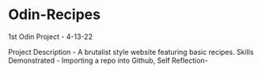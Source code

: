 # Odin-Recipes
1st Odin Project - 4-13-22

Project Description - A brutalist style website featuring basic recipes. 
Skills Demonstrated - Importing a repo into Github, 
Self Reflection- 
